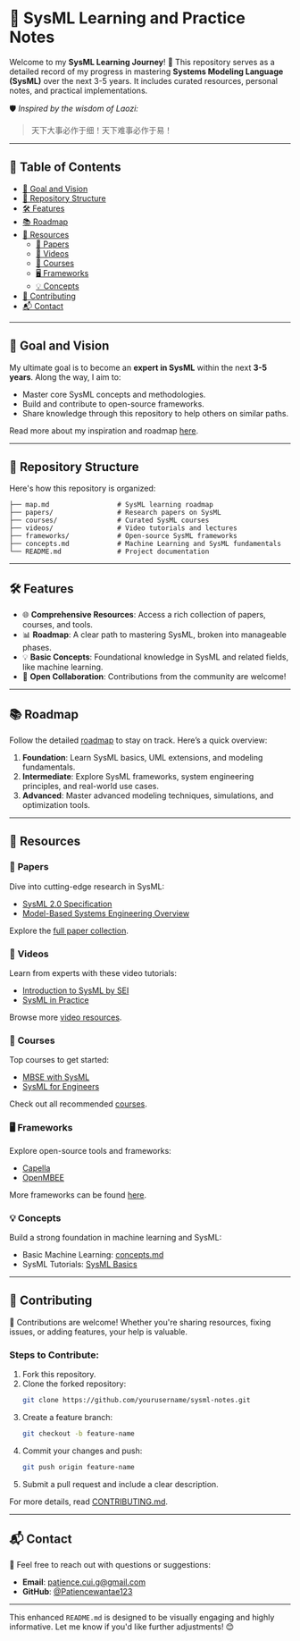 # 🚀 **SysML Learning and Practice Notes**  

Welcome to my **SysML Learning Journey**! 🎯 This repository serves as a detailed record of my progress in mastering **Systems Modeling Language (SysML)** over the next 3-5 years. It includes curated resources, personal notes, and practical implementations.  

🛡️ *Inspired by the wisdom of Laozi:*  
> 天下大事必作于细！天下难事必作于易！  

---

## 📖 **Table of Contents**  

- [🎯 Goal and Vision](#-goal-and-vision)  
- [📂 Repository Structure](#-repository-structure)  
- [🛠️ Features](#%EF%B8%8F-features)  
- [📚 Roadmap](#-roadmap)  
- [🌟 Resources](#-resources)  
  - [📄 Papers](#-papers)  
  - [🎥 Videos](#-videos)  
  - [📖 Courses](#-courses)  
  - [🖥️ Frameworks](#%EF%B8%8F-frameworks)  
  - [💡 Concepts](#-concepts)  
- [🤝 Contributing](#-contributing)  
- [📬 Contact](#-contact)  

---

## 🎯 **Goal and Vision**  

My ultimate goal is to become an **expert in SysML** within the next **3-5 years**. Along the way, I aim to:  
- Master core SysML concepts and methodologies.  
- Build and contribute to open-source frameworks.  
- Share knowledge through this repository to help others on similar paths.  

Read more about my inspiration and roadmap [here](https://zhuanlan.zhihu.com/p/384089714).  

---

## 📂 **Repository Structure**  

Here's how this repository is organized:  

```plaintext  
├── map.md                 # SysML learning roadmap  
├── papers/                # Research papers on SysML  
├── courses/               # Curated SysML courses  
├── videos/                # Video tutorials and lectures  
├── frameworks/            # Open-source SysML frameworks  
├── concepts.md            # Machine Learning and SysML fundamentals  
└── README.md              # Project documentation  
```  

---

## 🛠️ **Features**  

- 🌐 **Comprehensive Resources**: Access a rich collection of papers, courses, and tools.  
- 📊 **Roadmap**: A clear path to mastering SysML, broken into manageable phases.  
- 💡 **Basic Concepts**: Foundational knowledge in SysML and related fields, like machine learning.  
- 🔄 **Open Collaboration**: Contributions from the community are welcome!  

---

## 📚 **Roadmap**  

Follow the detailed [roadmap](./map.md) to stay on track. Here’s a quick overview:  
1. **Foundation**: Learn SysML basics, UML extensions, and modeling fundamentals.  
2. **Intermediate**: Explore SysML frameworks, system engineering principles, and real-world use cases.  
3. **Advanced**: Master advanced modeling techniques, simulations, and optimization tools.  

---

## 🌟 **Resources**  

### 📄 **Papers**  
Dive into cutting-edge research in SysML:  
- [SysML 2.0 Specification](https://www.omgsysml.org/)  
- [Model-Based Systems Engineering Overview](https://arxiv.org/pdf/1901.01941.pdf)  

Explore the [full paper collection](./papers/).  

### 🎥 **Videos**  
Learn from experts with these video tutorials:  
- [Introduction to SysML by SEI](https://www.youtube.com/watch?v=example)  
- [SysML in Practice](https://www.youtube.com/watch?v=example2)  

Browse more [video resources](./videos/).  

### 📖 **Courses**  
Top courses to get started:  
- [MBSE with SysML](https://coursera.org/learn/mbse-sysml)  
- [SysML for Engineers](https://edx.org/course/sysml-engineers)  

Check out all recommended [courses](./courses/).  

### 🖥️ **Frameworks**  
Explore open-source tools and frameworks:  
- [Capella](https://www.eclipse.org/capella/)  
- [OpenMBEE](https://www.openmbee.org/)  

More frameworks can be found [here](./frameworks/).  

### 💡 **Concepts**  
Build a strong foundation in machine learning and SysML:  
- Basic Machine Learning: [concepts.md](./concepts.md)  
- SysML Tutorials: [SysML Basics](https://sysml.org/)  

---

## 🤝 **Contributing**  

🎉 Contributions are welcome! Whether you're sharing resources, fixing issues, or adding features, your help is valuable.  

### Steps to Contribute:  
1. Fork this repository.  
2. Clone the forked repository:  
   ```bash  
   git clone https://github.com/yourusername/sysml-notes.git  
   ```  
3. Create a feature branch:  
   ```bash  
   git checkout -b feature-name  
   ```  
4. Commit your changes and push:  
   ```bash  
   git push origin feature-name  
   ```  
5. Submit a pull request and include a clear description.  

For more details, read [CONTRIBUTING.md](./CONTRIBUTING.md).  

---

## 📬 **Contact**  

📧 Feel free to reach out with questions or suggestions:  
- **Email**: [patience.cui.g@gmail.com](mailto:patience.cui.g@gmail.com)  
- **GitHub**: [@Patiencewantae123](https://github.com/Patiencewantae123)  

---

This enhanced `README.md` is designed to be visually engaging and highly informative. Let me know if you'd like further adjustments! 😊
